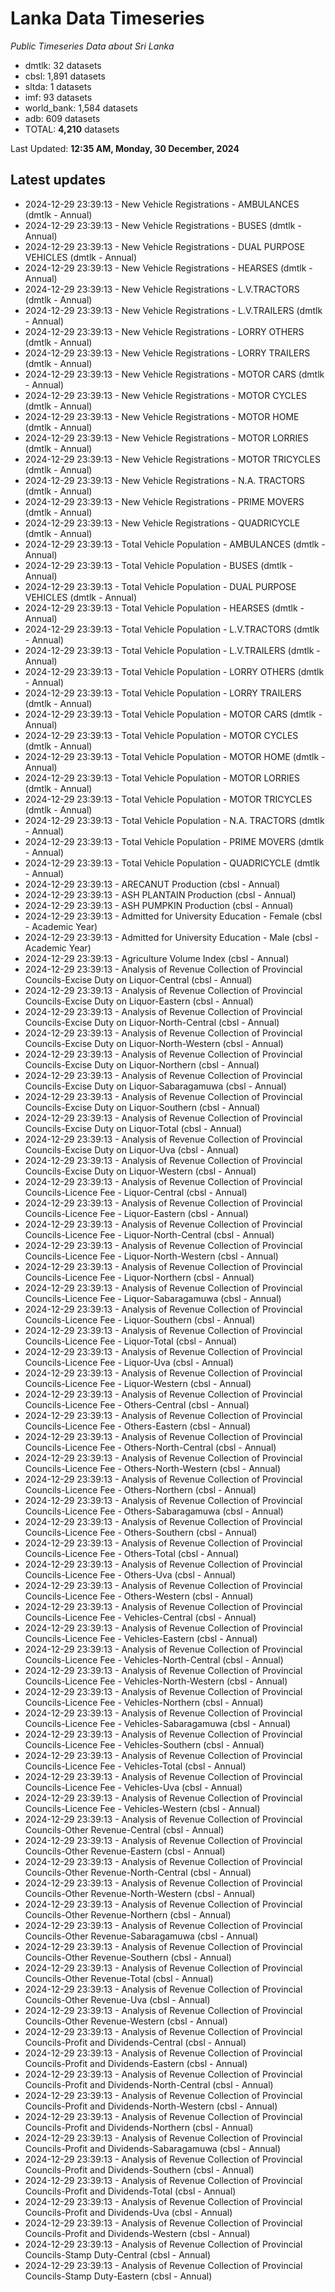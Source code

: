 # Lanka Data Timeseries
*Public Timeseries Data about Sri Lanka*

* dmtlk: 32 datasets
* cbsl: 1,891 datasets
* sltda: 1 datasets
* imf: 93 datasets
* world_bank: 1,584 datasets
* adb: 609 datasets
* TOTAL: **4,210** datasets

Last Updated: **12:35 AM, Monday, 30 December, 2024**

## Latest updates

* 2024-12-29 23:39:13 - New Vehicle Registrations - AMBULANCES (dmtlk - Annual)
* 2024-12-29 23:39:13 - New Vehicle Registrations - BUSES (dmtlk - Annual)
* 2024-12-29 23:39:13 - New Vehicle Registrations - DUAL PURPOSE VEHICLES (dmtlk - Annual)
* 2024-12-29 23:39:13 - New Vehicle Registrations - HEARSES (dmtlk - Annual)
* 2024-12-29 23:39:13 - New Vehicle Registrations - L.V.TRACTORS (dmtlk - Annual)
* 2024-12-29 23:39:13 - New Vehicle Registrations - L.V.TRAILERS (dmtlk - Annual)
* 2024-12-29 23:39:13 - New Vehicle Registrations - LORRY OTHERS (dmtlk - Annual)
* 2024-12-29 23:39:13 - New Vehicle Registrations - LORRY TRAILERS (dmtlk - Annual)
* 2024-12-29 23:39:13 - New Vehicle Registrations - MOTOR CARS (dmtlk - Annual)
* 2024-12-29 23:39:13 - New Vehicle Registrations - MOTOR CYCLES (dmtlk - Annual)
* 2024-12-29 23:39:13 - New Vehicle Registrations - MOTOR HOME (dmtlk - Annual)
* 2024-12-29 23:39:13 - New Vehicle Registrations - MOTOR LORRIES (dmtlk - Annual)
* 2024-12-29 23:39:13 - New Vehicle Registrations - MOTOR TRICYCLES (dmtlk - Annual)
* 2024-12-29 23:39:13 - New Vehicle Registrations - N.A. TRACTORS (dmtlk - Annual)
* 2024-12-29 23:39:13 - New Vehicle Registrations - PRIME MOVERS (dmtlk - Annual)
* 2024-12-29 23:39:13 - New Vehicle Registrations - QUADRICYCLE (dmtlk - Annual)
* 2024-12-29 23:39:13 - Total Vehicle Population - AMBULANCES (dmtlk - Annual)
* 2024-12-29 23:39:13 - Total Vehicle Population - BUSES (dmtlk - Annual)
* 2024-12-29 23:39:13 - Total Vehicle Population - DUAL PURPOSE VEHICLES (dmtlk - Annual)
* 2024-12-29 23:39:13 - Total Vehicle Population - HEARSES (dmtlk - Annual)
* 2024-12-29 23:39:13 - Total Vehicle Population - L.V.TRACTORS (dmtlk - Annual)
* 2024-12-29 23:39:13 - Total Vehicle Population - L.V.TRAILERS (dmtlk - Annual)
* 2024-12-29 23:39:13 - Total Vehicle Population - LORRY OTHERS (dmtlk - Annual)
* 2024-12-29 23:39:13 - Total Vehicle Population - LORRY TRAILERS (dmtlk - Annual)
* 2024-12-29 23:39:13 - Total Vehicle Population - MOTOR CARS (dmtlk - Annual)
* 2024-12-29 23:39:13 - Total Vehicle Population - MOTOR CYCLES (dmtlk - Annual)
* 2024-12-29 23:39:13 - Total Vehicle Population - MOTOR HOME (dmtlk - Annual)
* 2024-12-29 23:39:13 - Total Vehicle Population - MOTOR LORRIES (dmtlk - Annual)
* 2024-12-29 23:39:13 - Total Vehicle Population - MOTOR TRICYCLES (dmtlk - Annual)
* 2024-12-29 23:39:13 - Total Vehicle Population - N.A. TRACTORS (dmtlk - Annual)
* 2024-12-29 23:39:13 - Total Vehicle Population - PRIME MOVERS (dmtlk - Annual)
* 2024-12-29 23:39:13 - Total Vehicle Population - QUADRICYCLE (dmtlk - Annual)
* 2024-12-29 23:39:13 - ARECANUT Production (cbsl - Annual)
* 2024-12-29 23:39:13 - ASH PLANTAIN Production (cbsl - Annual)
* 2024-12-29 23:39:13 - ASH PUMPKIN Production (cbsl - Annual)
* 2024-12-29 23:39:13 - Admitted for University Education - Female (cbsl - Academic Year)
* 2024-12-29 23:39:13 - Admitted for University Education - Male (cbsl - Academic Year)
* 2024-12-29 23:39:13 - Agriculture Volume Index (cbsl - Annual)
* 2024-12-29 23:39:13 - Analysis of Revenue Collection of Provincial Councils-Excise Duty on Liquor-Central (cbsl - Annual)
* 2024-12-29 23:39:13 - Analysis of Revenue Collection of Provincial Councils-Excise Duty on Liquor-Eastern (cbsl - Annual)
* 2024-12-29 23:39:13 - Analysis of Revenue Collection of Provincial Councils-Excise Duty on Liquor-North-Central (cbsl - Annual)
* 2024-12-29 23:39:13 - Analysis of Revenue Collection of Provincial Councils-Excise Duty on Liquor-North-Western (cbsl - Annual)
* 2024-12-29 23:39:13 - Analysis of Revenue Collection of Provincial Councils-Excise Duty on Liquor-Northern (cbsl - Annual)
* 2024-12-29 23:39:13 - Analysis of Revenue Collection of Provincial Councils-Excise Duty on Liquor-Sabaragamuwa (cbsl - Annual)
* 2024-12-29 23:39:13 - Analysis of Revenue Collection of Provincial Councils-Excise Duty on Liquor-Southern (cbsl - Annual)
* 2024-12-29 23:39:13 - Analysis of Revenue Collection of Provincial Councils-Excise Duty on Liquor-Total (cbsl - Annual)
* 2024-12-29 23:39:13 - Analysis of Revenue Collection of Provincial Councils-Excise Duty on Liquor-Uva (cbsl - Annual)
* 2024-12-29 23:39:13 - Analysis of Revenue Collection of Provincial Councils-Excise Duty on Liquor-Western (cbsl - Annual)
* 2024-12-29 23:39:13 - Analysis of Revenue Collection of Provincial Councils-Licence Fee - Liquor-Central (cbsl - Annual)
* 2024-12-29 23:39:13 - Analysis of Revenue Collection of Provincial Councils-Licence Fee - Liquor-Eastern (cbsl - Annual)
* 2024-12-29 23:39:13 - Analysis of Revenue Collection of Provincial Councils-Licence Fee - Liquor-North-Central (cbsl - Annual)
* 2024-12-29 23:39:13 - Analysis of Revenue Collection of Provincial Councils-Licence Fee - Liquor-North-Western (cbsl - Annual)
* 2024-12-29 23:39:13 - Analysis of Revenue Collection of Provincial Councils-Licence Fee - Liquor-Northern (cbsl - Annual)
* 2024-12-29 23:39:13 - Analysis of Revenue Collection of Provincial Councils-Licence Fee - Liquor-Sabaragamuwa (cbsl - Annual)
* 2024-12-29 23:39:13 - Analysis of Revenue Collection of Provincial Councils-Licence Fee - Liquor-Southern (cbsl - Annual)
* 2024-12-29 23:39:13 - Analysis of Revenue Collection of Provincial Councils-Licence Fee - Liquor-Total (cbsl - Annual)
* 2024-12-29 23:39:13 - Analysis of Revenue Collection of Provincial Councils-Licence Fee - Liquor-Uva (cbsl - Annual)
* 2024-12-29 23:39:13 - Analysis of Revenue Collection of Provincial Councils-Licence Fee - Liquor-Western (cbsl - Annual)
* 2024-12-29 23:39:13 - Analysis of Revenue Collection of Provincial Councils-Licence Fee - Others-Central (cbsl - Annual)
* 2024-12-29 23:39:13 - Analysis of Revenue Collection of Provincial Councils-Licence Fee - Others-Eastern (cbsl - Annual)
* 2024-12-29 23:39:13 - Analysis of Revenue Collection of Provincial Councils-Licence Fee - Others-North-Central (cbsl - Annual)
* 2024-12-29 23:39:13 - Analysis of Revenue Collection of Provincial Councils-Licence Fee - Others-North-Western (cbsl - Annual)
* 2024-12-29 23:39:13 - Analysis of Revenue Collection of Provincial Councils-Licence Fee - Others-Northern (cbsl - Annual)
* 2024-12-29 23:39:13 - Analysis of Revenue Collection of Provincial Councils-Licence Fee - Others-Sabaragamuwa (cbsl - Annual)
* 2024-12-29 23:39:13 - Analysis of Revenue Collection of Provincial Councils-Licence Fee - Others-Southern (cbsl - Annual)
* 2024-12-29 23:39:13 - Analysis of Revenue Collection of Provincial Councils-Licence Fee - Others-Total (cbsl - Annual)
* 2024-12-29 23:39:13 - Analysis of Revenue Collection of Provincial Councils-Licence Fee - Others-Uva (cbsl - Annual)
* 2024-12-29 23:39:13 - Analysis of Revenue Collection of Provincial Councils-Licence Fee - Others-Western (cbsl - Annual)
* 2024-12-29 23:39:13 - Analysis of Revenue Collection of Provincial Councils-Licence Fee - Vehicles-Central (cbsl - Annual)
* 2024-12-29 23:39:13 - Analysis of Revenue Collection of Provincial Councils-Licence Fee - Vehicles-Eastern (cbsl - Annual)
* 2024-12-29 23:39:13 - Analysis of Revenue Collection of Provincial Councils-Licence Fee - Vehicles-North-Central (cbsl - Annual)
* 2024-12-29 23:39:13 - Analysis of Revenue Collection of Provincial Councils-Licence Fee - Vehicles-North-Western (cbsl - Annual)
* 2024-12-29 23:39:13 - Analysis of Revenue Collection of Provincial Councils-Licence Fee - Vehicles-Northern (cbsl - Annual)
* 2024-12-29 23:39:13 - Analysis of Revenue Collection of Provincial Councils-Licence Fee - Vehicles-Sabaragamuwa (cbsl - Annual)
* 2024-12-29 23:39:13 - Analysis of Revenue Collection of Provincial Councils-Licence Fee - Vehicles-Southern (cbsl - Annual)
* 2024-12-29 23:39:13 - Analysis of Revenue Collection of Provincial Councils-Licence Fee - Vehicles-Total (cbsl - Annual)
* 2024-12-29 23:39:13 - Analysis of Revenue Collection of Provincial Councils-Licence Fee - Vehicles-Uva (cbsl - Annual)
* 2024-12-29 23:39:13 - Analysis of Revenue Collection of Provincial Councils-Licence Fee - Vehicles-Western (cbsl - Annual)
* 2024-12-29 23:39:13 - Analysis of Revenue Collection of Provincial Councils-Other Revenue-Central (cbsl - Annual)
* 2024-12-29 23:39:13 - Analysis of Revenue Collection of Provincial Councils-Other Revenue-Eastern (cbsl - Annual)
* 2024-12-29 23:39:13 - Analysis of Revenue Collection of Provincial Councils-Other Revenue-North-Central (cbsl - Annual)
* 2024-12-29 23:39:13 - Analysis of Revenue Collection of Provincial Councils-Other Revenue-North-Western (cbsl - Annual)
* 2024-12-29 23:39:13 - Analysis of Revenue Collection of Provincial Councils-Other Revenue-Northern (cbsl - Annual)
* 2024-12-29 23:39:13 - Analysis of Revenue Collection of Provincial Councils-Other Revenue-Sabaragamuwa (cbsl - Annual)
* 2024-12-29 23:39:13 - Analysis of Revenue Collection of Provincial Councils-Other Revenue-Southern (cbsl - Annual)
* 2024-12-29 23:39:13 - Analysis of Revenue Collection of Provincial Councils-Other Revenue-Total (cbsl - Annual)
* 2024-12-29 23:39:13 - Analysis of Revenue Collection of Provincial Councils-Other Revenue-Uva (cbsl - Annual)
* 2024-12-29 23:39:13 - Analysis of Revenue Collection of Provincial Councils-Other Revenue-Western (cbsl - Annual)
* 2024-12-29 23:39:13 - Analysis of Revenue Collection of Provincial Councils-Profit and Dividends-Central (cbsl - Annual)
* 2024-12-29 23:39:13 - Analysis of Revenue Collection of Provincial Councils-Profit and Dividends-Eastern (cbsl - Annual)
* 2024-12-29 23:39:13 - Analysis of Revenue Collection of Provincial Councils-Profit and Dividends-North-Central (cbsl - Annual)
* 2024-12-29 23:39:13 - Analysis of Revenue Collection of Provincial Councils-Profit and Dividends-North-Western (cbsl - Annual)
* 2024-12-29 23:39:13 - Analysis of Revenue Collection of Provincial Councils-Profit and Dividends-Northern (cbsl - Annual)
* 2024-12-29 23:39:13 - Analysis of Revenue Collection of Provincial Councils-Profit and Dividends-Sabaragamuwa (cbsl - Annual)
* 2024-12-29 23:39:13 - Analysis of Revenue Collection of Provincial Councils-Profit and Dividends-Southern (cbsl - Annual)
* 2024-12-29 23:39:13 - Analysis of Revenue Collection of Provincial Councils-Profit and Dividends-Total (cbsl - Annual)
* 2024-12-29 23:39:13 - Analysis of Revenue Collection of Provincial Councils-Profit and Dividends-Uva (cbsl - Annual)
* 2024-12-29 23:39:13 - Analysis of Revenue Collection of Provincial Councils-Profit and Dividends-Western (cbsl - Annual)
* 2024-12-29 23:39:13 - Analysis of Revenue Collection of Provincial Councils-Stamp Duty-Central (cbsl - Annual)
* 2024-12-29 23:39:13 - Analysis of Revenue Collection of Provincial Councils-Stamp Duty-Eastern (cbsl - Annual)